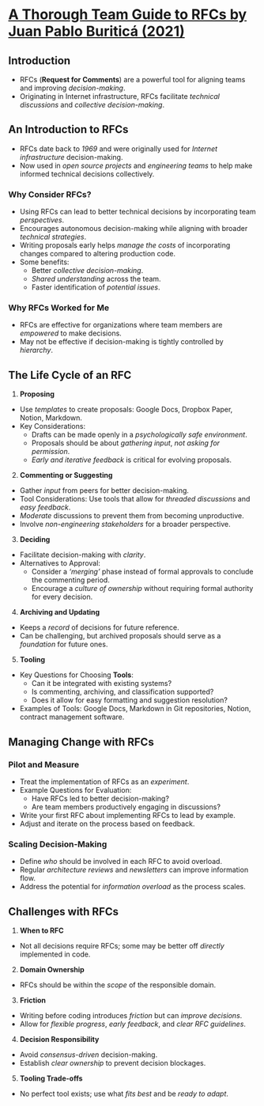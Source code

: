 # [A Thorough Team Guide to RFCs by Juan Pablo Buriticá (2021)](https://leaddev.com/software-quality/thorough-team-guide-rfcs)

## Introduction

- RFCs (**Request for Comments**) are a powerful tool for aligning teams and improving _decision-making_.
- Originating in Internet infrastructure, RFCs facilitate _technical discussions_ and _collective decision-making_.

## An Introduction to RFCs

- RFCs date back to _1969_ and were originally used for _Internet infrastructure_ decision-making.
- Now used in _open source projects_ and _engineering teams_ to help make informed technical decisions collectively.

### Why Consider RFCs?

- Using RFCs can lead to better technical decisions by incorporating team _perspectives_.
- Encourages autonomous decision-making while aligning with broader _technical strategies_.
- Writing proposals early helps _manage the costs_ of incorporating changes compared to altering production code.
- Some benefits:
  - Better _collective decision-making_.
  - _Shared understanding_ across the team.
  - Faster identification of _potential issues_.

### Why RFCs Worked for Me

- RFCs are effective for organizations where team members are _empowered_ to make decisions.
- May not be effective if decision-making is tightly controlled by _hierarchy_.

## The Life Cycle of an RFC

1. **Proposing**

- Use _templates_ to create proposals: Google Docs, Dropbox Paper, Notion, Markdown.
- Key Considerations:
  - Drafts can be made openly in a _psychologically safe environment_.
  - Proposals should be about _gathering input_, _not asking for permission_.
  - _Early and iterative feedback_ is critical for evolving proposals.

2. **Commenting or Suggesting**

- Gather _input_ from peers for better decision-making.
- Tool Considerations: Use tools that allow for _threaded discussions_ and _easy feedback_.
- _Moderate_ discussions to prevent them from becoming unproductive.
- Involve _non-engineering stakeholders_ for a broader perspective.

3. **Deciding**

- Facilitate decision-making with _clarity_.
- Alternatives to Approval:
  - Consider a _‘merging’_ phase instead of formal approvals to conclude the commenting period.
  - Encourage a _culture of ownership_ without requiring formal authority for every decision.

4. **Archiving and Updating**

- Keeps a _record_ of decisions for future reference.
- Can be challenging, but archived proposals should serve as a _foundation_ for future ones.

5. **Tooling**

- Key Questions for Choosing **Tools**:
  - Can it be integrated with existing systems?
  - Is commenting, archiving, and classification supported?
  - Does it allow for easy formatting and suggestion resolution?
- Examples of Tools: Google Docs, Markdown in Git repositories, Notion, contract management software.

## Managing Change with RFCs

### Pilot and Measure

- Treat the implementation of RFCs as an _experiment_.
- Example Questions for Evaluation:
  - Have RFCs led to better decision-making?
  - Are team members productively engaging in discussions?
- Write your first RFC about implementing RFCs to lead by example.
- Adjust and iterate on the process based on feedback.

### Scaling Decision-Making

- Define _who_ should be involved in each RFC to avoid overload.
- Regular _architecture reviews_ and _newsletters_ can improve information flow.
- Address the potential for _information overload_ as the process scales.

## Challenges with RFCs

1. **When to RFC**

- Not all decisions require RFCs; some may be better off _directly_ implemented in code.

2. **Domain Ownership**

- RFCs should be within the _scope_ of the responsible domain.

3. **Friction**

- Writing before coding introduces _friction_ but can _improve decisions_.
- Allow for _flexible progress_, _early feedback_, and _clear RFC guidelines_.

4. **Decision Responsibility**

- Avoid _consensus-driven_ decision-making.
- Establish _clear ownership_ to prevent decision blockages.

5. **Tooling Trade-offs**

- No perfect tool exists; use what _fits best_ and be _ready to adapt_.
